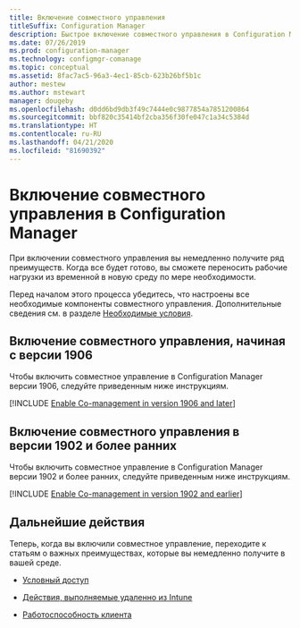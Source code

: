 ```yaml
---
title: Включение совместного управления
titleSuffix: Configuration Manager
description: Быстрое включение совместного управления в Configuration Manager для немедленного получения преимуществ.
ms.date: 07/26/2019
ms.prod: configuration-manager
ms.technology: configmgr-comanage
ms.topic: conceptual
ms.assetid: 8fac7ac5-96a3-4ec1-85cb-623b26bf5b1c
author: mestew
ms.author: mstewart
manager: dougeby
ms.openlocfilehash: d0dd6bd9db3f49c7444e0c9877854a7851200864
ms.sourcegitcommit: bbf820c35414bf2cba356f30fe047c1a34c5384d
ms.translationtype: HT
ms.contentlocale: ru-RU
ms.lasthandoff: 04/21/2020
ms.locfileid: "81690392"
---
```

# <a name="how-to-enable-co-management-in-configuration-manager"></a>Включение совместного управления в Configuration Manager

При включении совместного управления вы немедленно получите ряд преимуществ. Когда все будет готово, вы сможете переносить рабочие нагрузки из временной в новую среду по мере необходимости.

Перед началом этого процесса убедитесь, что настроены все необходимые компоненты совместного управления. Дополнительные сведения см. в разделе [Необходимые условия](overview.md#prerequisites).

## <a name="enable-co-management-starting-in-version-1906"></a>Включение совместного управления, начиная с версии 1906

Чтобы включить совместное управление в Configuration Manager версии 1906, следуйте приведенным ниже инструкциям.

[!INCLUDE [Enable Co-management in version 1906 and later](includes/enable-co-management-1906-and-higher.md)]

## <a name="enable-co-management-in-version-1902-and-earlier"></a>Включение совместного управления в версии 1902 и более ранних

Чтобы включить совместное управление в Configuration Manager версии 1902 и более ранних, следуйте приведенным ниже инструкциям.

[!INCLUDE [Enable Co-management in version 1902 and earlier](includes/enable-co-management-1902-and-earlier.md)]

## <a name="next-steps"></a>Дальнейшие действия

Теперь, когда вы включили совместное управление, переходите к статьям о важных преимуществах, которые вы немедленно получите в вашей среде.

- [Условный доступ](quickstart-conditional-access.md)  

- [Действия, выполняемые удаленно из Intune](quickstart-remote-actions.md)  

- [Работоспособность клиента](quickstart-client-health.md)  
